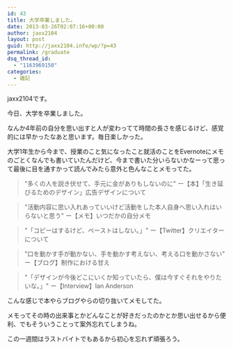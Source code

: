 ```yaml
---
id: 43
title: 大学卒業しました。
date: 2013-03-26T02:07:16+00:00
author: jaxx2104
layout: post
guid: http://jaxx2104.info/wp/?p=43
permalink: /graduate
dsq_thread_id:
  - "1163969150"
categories:
  - 雑記
---
```

jaxx2104です。

今日、大学を卒業しました。

なんか4年前の自分を思い出すと人が変わってて時間の長さを感じるけど、感覚的には早かったなあと思います。毎日楽しかった。

大学1年生から今まで、授業のこと気になったこと就活のことをEvernoteにメモのごとくなんでも書いていたんだけど、今まで書いた分いらないかなーって思って最後に目を通すかって読んでみたら意外と色んなことメモってた。

> "多くの人を説き伏せて、手元に金がありもしないのに"
> ー【本】「生き延びるためのデザイン」広告デザインについて

> "活動内容に思い入れあっていいけど活動をした本人自身へ思い入れはいらないと思う"
> ー【メモ】いつだかの自分メモ


> "「コピーはするけど、ペーストはしない。」"
> ー【Twitter】クリエイターについて

> "口を動かす手が動かない、手を動かす考えない、考える口を動かさない"
> ー【ブログ】制作における甘え



> "「デザインが今後どこにいくか知っていたら、僕は今すぐそれをやりたいな。」"
> ー【Interview】Ian Anderson


こんな感じで本やらブログやらの切り抜いてメモしてた。

メモってその時の出来事とかどんなことが好きだったのかとか思い出せるから便利、でもそういうことって案外忘れてしまうね。

この一週間はラストバイトでもあるから初心を忘れず頑張ろう。
